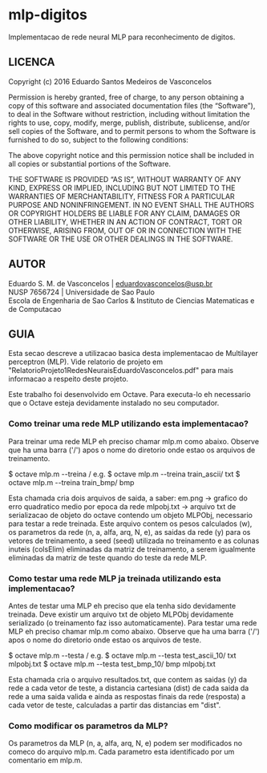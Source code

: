 # mlp-digitos

Implementacao de rede neural MLP para reconhecimento de digitos.

## LICENCA

Copyright (c) 2016 Eduardo Santos Medeiros de Vasconcelos

Permission is hereby granted, free of charge, to any person obtaining 
a copy of this software and associated documentation files (the 
“Software”), to deal in the Software without restriction, including 
without limitation the rights to use, copy, modify, merge, publish, 
distribute, sublicense, and/or sell copies of the Software, and to 
permit persons to whom the Software is furnished to do so, subject to 
the following conditions:

The above copyright notice and this permission notice shall be included 
in all copies or substantial portions of the Software.

THE SOFTWARE IS PROVIDED “AS IS”, WITHOUT WARRANTY OF ANY KIND, EXPRESS 
OR IMPLIED, INCLUDING BUT NOT LIMITED TO THE WARRANTIES OF 
MERCHANTABILITY, FITNESS FOR A PARTICULAR PURPOSE AND NONINFRINGEMENT. 
IN NO EVENT SHALL THE AUTHORS OR COPYRIGHT HOLDERS BE LIABLE FOR ANY 
CLAIM, DAMAGES OR OTHER LIABILITY, WHETHER IN AN ACTION OF CONTRACT, 
TORT OR OTHERWISE, ARISING FROM, OUT OF OR IN CONNECTION WITH THE 
SOFTWARE OR THE USE OR OTHER DEALINGS IN THE SOFTWARE.

## AUTOR

Eduardo S. M. de Vasconcelos | eduardovasconcelos@usp.br
<br>NUSP 7656724 | Universidade de Sao Paulo
<br>Escola de Engenharia de Sao Carlos &
Instituto de Ciencias Matematicas e de Computacao

## GUIA

Esta secao descreve a utilizacao basica desta implementacao de
Multilayer perceptron (MLP). Vide relatorio de projeto em
"RelatorioProjeto1RedesNeuraisEduardoVasconcelos.pdf" para mais
informacao a respeito deste projeto.

Este trabalho foi desenvolvido em Octave. Para executa-lo eh necessario
que o Octave esteja devidamente instalado no seu computador.

### Como treinar uma rede MLP utilizando esta implementacao?

Para treinar uma rede MLP eh preciso chamar mlp.m como abaixo. Observe
que ha uma barra ('/') apos o nome do diretorio onde estao os arquivos
de treinamento.

$ octave mlp.m --treina <nome do diretorio contendo arquivos de exemplos>/ <tipo de arquivo dos exemplos>
e.g. $ octave mlp.m --treina train_ascii/ txt
     $ octave mlp.m --treina train_bmp/ bmp

Esta chamada cria dois arquivos de saida, a saber:
em.png -> grafico do erro quadratico medio por epoca da rede
mlpobj.txt -> arquivo txt de serializacao de objeto do octave contendo um
    objeto MLPObj, necessario para testar a rede treinada. Este arquivo contem
    os pesos calculados (w), os parametros da rede (n, a, alfa, arq, N, e), as saidas
    da rede (y) para os vetores de treinamento, a seed (seed) utilizada no treinamento
    e as colunas inuteis (colsElim) eliminadas da matriz de treinamento, a serem
    igualmente eliminadas da matriz de teste quando do teste da rede MLP.

### Como testar uma rede MLP ja treinada utilizando esta implementacao?

Antes de testar uma MLP eh preciso que ela tenha sido devidamente treinada.
Deve existir um arquivo txt de objeto MLPObj devidamente serializado (o
treinamento faz isso automaticamente). Para testar uma rede MLP eh preciso
chamar mlp.m como abaixo. Observe que ha uma barra ('/') apos o nome do
diretorio onde estao os arquivos de teste.

$ octave mlp.m --testa <nome do diretorio contendo arquivos de teste>/ <tipo de arquivo dos testes> <arquivo de objeto MLP>
e.g. $ octave mlp.m --testa test_ascii_10/ txt mlpobj.txt
     $ octave mlp.m --testa test_bmp_10/ bmp mlpobj.txt

Esta chamada cria o arquivo resultados.txt, que contem as saidas (y) da rede a
cada vetor de teste, a distancia cartesiana (dist) de cada saida da rede a
uma saida valida e ainda as respostas finais da rede (resposta) a cada vetor de
teste, calculadas a partir das distancias em "dist".

### Como modificar os parametros da MLP?

Os parametros da MLP (n, a, alfa, arq, N, e) podem ser modificados no comeco do arquivo mlp.m.
Cada parametro esta identificado por um comentario em mlp.m.
